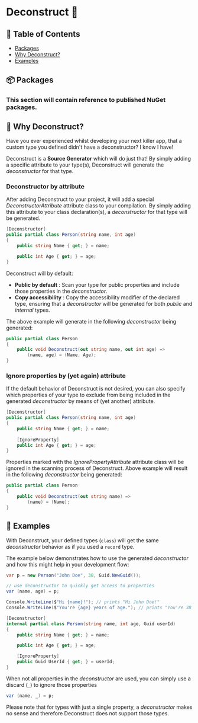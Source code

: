 # Deconstruct 🚧

## 🚩 Table of Contents

- [Packages](#-packages)
- [Why Deconstruct?](#-why-deconstruct)
- [Examples](#-examples)


## 📦 Packages

### This section will contain reference to published NuGet packages.


## 🤖 Why Deconstruct?

Have you ever experienced whilst developing your next killer app, that a custom type you defined didn't have a deconstructor? I know I have!

Deconstruct is a **Source Generator** which will do just that! By simply adding a specific attribute to your type(s), Deconstruct will generate the *deconstructor* for that type.

### Deconstructor by attribute

After adding Deconstruct to your project, it will add a special *DeconstructorAttribute* attribute class to your compilation. By simply adding this attribute to your class declaration(s), a *deconstructor* for that type will be generated.

```csharp
[Deconstructor]
public partial class Person(string name, int age)
{
    public string Name { get; } = name;

    public int Age { get; } = age;
}
```

Deconstruct will by default:
* **Public by default** : Scan your type for public properties and include those properties in the *deconstructor*.
* **Copy accessibility** : Copy the accessibility modifier of the declared type, ensuring that a *deconstructor* will be generated for both *public* and *internal* types.

The above example will generate in the following *deconstructor* being generated:

```csharp
public partial class Person
{
    public void Deconstruct(out string name, out int age) =>
        (name, age) = (Name, Age);
}
```

### Ignore properties by (yet again) attribute

If the default behavior of Deconstruct is not desired, you can also specify which properties of your type to exclude from being included in the generated *deconstructor* by means of (yet another) attribute.

```csharp
[Deconstructor]
public partial class Person(string name, int age)
{
    public string Name { get; } = name;
    
    [IgnoreProperty]
    public int Age { get; } = age;
}
```

Properties marked with the *IgnorePropertyAttribute* attribute class will be ignored in the scanning process of Deconstruct. Above example will result in the following *deconstructor* being generated:

```csharp
public partial class Person
{
    public void Deconstruct(out string name) =>
        (name) = (Name);
}
```

## 🐾 Examples

With Deconstruct, your defined types (`class`) will get the same *deconstructor* behavior as if you used a `record` type. 

The example below demonstrates how to use the generated *deconstructor* and how this might help in your development flow:

```csharp
var p = new Person("John Doe", 38, Guid.NewGuid());

// use deconstructor to quickly get access to properties
var (name, age) = p;

Console.WriteLine($"Hi {name}!"); // prints "Hi John Doe!"
Console.WriteLine($"You're {age} years of age."); // prints "You're 38 years of age."

[Deconstructor]
internal partial class Person(string name, int age, Guid userId)
{
    public string Name { get; } = name;

    public int Age { get; } = age;

    [IgnoreProperty]
    public Guid UserId { get; } = userId;
}
```

When not all properties in the *deconstructor* are used, you can simply use a discard (`_`) to ignore those properties

```csharp
var (name, _) = p;
```

Please note that for types with just a single property, a *deconstructor* makes no sense and therefore Deconstruct does not support those types.
